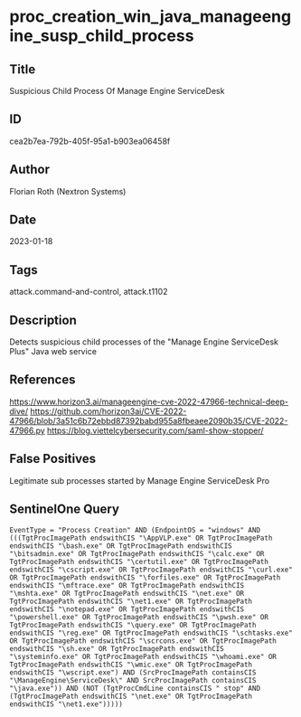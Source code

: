 # proc_creation_win_java_manageengine_susp_child_process

## Title
Suspicious Child Process Of Manage Engine ServiceDesk

## ID
cea2b7ea-792b-405f-95a1-b903ea06458f

## Author
Florian Roth (Nextron Systems)

## Date
2023-01-18

## Tags
attack.command-and-control, attack.t1102

## Description
Detects suspicious child processes of the "Manage Engine ServiceDesk Plus" Java web service

## References
https://www.horizon3.ai/manageengine-cve-2022-47966-technical-deep-dive/
https://github.com/horizon3ai/CVE-2022-47966/blob/3a51c6b72ebbd87392babd955a8fbeaee2090b35/CVE-2022-47966.py
https://blog.viettelcybersecurity.com/saml-show-stopper/

## False Positives
Legitimate sub processes started by Manage Engine ServiceDesk Pro

## SentinelOne Query
```
EventType = "Process Creation" AND (EndpointOS = "windows" AND (((TgtProcImagePath endswithCIS "\AppVLP.exe" OR TgtProcImagePath endswithCIS "\bash.exe" OR TgtProcImagePath endswithCIS "\bitsadmin.exe" OR TgtProcImagePath endswithCIS "\calc.exe" OR TgtProcImagePath endswithCIS "\certutil.exe" OR TgtProcImagePath endswithCIS "\cscript.exe" OR TgtProcImagePath endswithCIS "\curl.exe" OR TgtProcImagePath endswithCIS "\forfiles.exe" OR TgtProcImagePath endswithCIS "\mftrace.exe" OR TgtProcImagePath endswithCIS "\mshta.exe" OR TgtProcImagePath endswithCIS "\net.exe" OR TgtProcImagePath endswithCIS "\net1.exe" OR TgtProcImagePath endswithCIS "\notepad.exe" OR TgtProcImagePath endswithCIS "\powershell.exe" OR TgtProcImagePath endswithCIS "\pwsh.exe" OR TgtProcImagePath endswithCIS "\query.exe" OR TgtProcImagePath endswithCIS "\reg.exe" OR TgtProcImagePath endswithCIS "\schtasks.exe" OR TgtProcImagePath endswithCIS "\scrcons.exe" OR TgtProcImagePath endswithCIS "\sh.exe" OR TgtProcImagePath endswithCIS "\systeminfo.exe" OR TgtProcImagePath endswithCIS "\whoami.exe" OR TgtProcImagePath endswithCIS "\wmic.exe" OR TgtProcImagePath endswithCIS "\wscript.exe") AND (SrcProcImagePath containsCIS "\ManageEngine\ServiceDesk\" AND SrcProcImagePath containsCIS "\java.exe")) AND (NOT (TgtProcCmdLine containsCIS " stop" AND (TgtProcImagePath endswithCIS "\net.exe" OR TgtProcImagePath endswithCIS "\net1.exe")))))

```